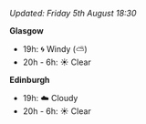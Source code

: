 *Updated: Friday 5th August 18:30*

**Glasgow**

* 19h: :cyclone: Windy (:partly_sunny:)
* 20h - 6h: :sunny: Clear

**Edinburgh**

* 19h: :cloud: Cloudy
* 20h - 6h: :sunny: Clear
